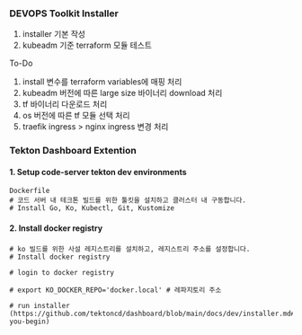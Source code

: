 ### DEVOPS Toolkit Installer

1. installer 기본 작성
2. kubeadm 기준 terraform 모듈 테스트

To-Do

1. install 변수를 terraform variables에 매핑 처리
2. kubeadm 버전에 따른 large size 바이너리 download 처리
3. tf 바이너리 다운로드 처리
4. os 버전에 따른 tf 모듈 선택 처리
5. traefik ingress > nginx ingress 변경 처리

### Tekton Dashboard Extention 

#### 1. Setup code-server tekton dev environments
```
Dockerfile
# 코드 서버 내 테크톤 빌드를 위한 툴킷을 설치하고 클러스터 내 구동합니다.
# Install Go, Ko, Kubectl, Git, Kustomize

```

#### 2. Install docker registry 
```
# ko 빌드를 위한 사설 레지스트리를 설치하고, 레지스트리 주소를 설정합니다.
# Install docker registry

# login to docker registry

# export KO_DOCKER_REPO='docker.local' # 레파지토리 주소

# run installer (https://github.com/tektoncd/dashboard/blob/main/docs/dev/installer.md#before-you-begin)
```


